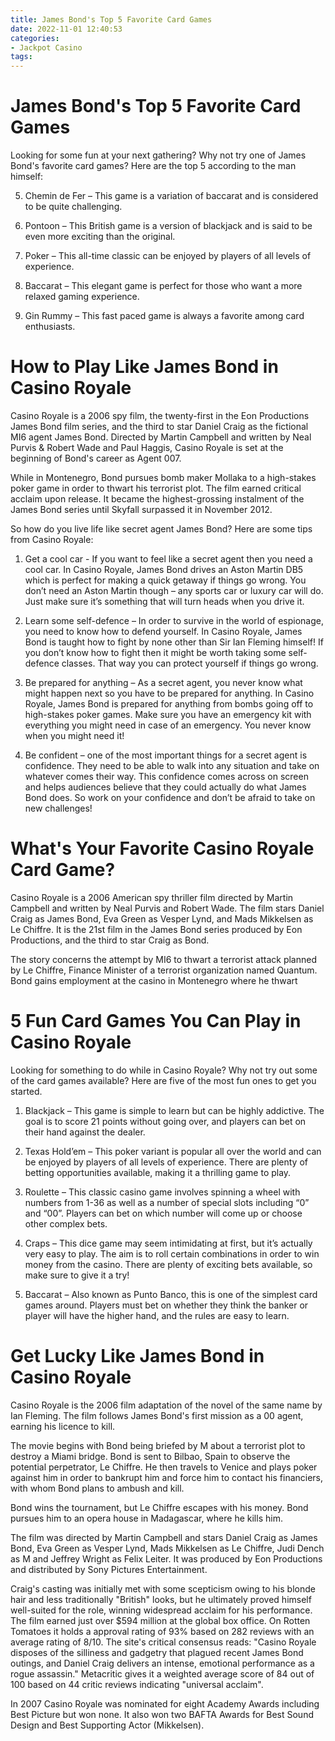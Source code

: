 ```yaml
---
title: James Bond's Top 5 Favorite Card Games
date: 2022-11-01 12:40:53
categories:
- Jackpot Casino
tags:
---
```



#  James Bond's Top 5 Favorite Card Games

Looking for some fun at your next gathering? Why not try one of James Bond's favorite card games? Here are the top 5 according to the man himself:

5. Chemin de Fer – This game is a variation of baccarat and is considered to be quite challenging.

4. Pontoon – This British game is a version of blackjack and is said to be even more exciting than the original.

3. Poker – This all-time classic can be enjoyed by players of all levels of experience.

2. Baccarat – This elegant game is perfect for those who want a more relaxed gaming experience.

1. Gin Rummy – This fast paced game is always a favorite among card enthusiasts.

#  How to Play Like James Bond in Casino Royale

Casino Royale is a 2006 spy film, the twenty-first in the Eon Productions James Bond film series, and the third to star Daniel Craig as the fictional MI6 agent James Bond. Directed by Martin Campbell and written by Neal Purvis & Robert Wade and Paul Haggis, Casino Royale is set at the beginning of Bond's career as Agent 007.

While in Montenegro, Bond pursues bomb maker Mollaka to a high-stakes poker game in order to thwart his terrorist plot. The film earned critical acclaim upon release. It became the highest-grossing instalment of the James Bond series until Skyfall surpassed it in November 2012.

So how do you live life like secret agent James Bond? Here are some tips from Casino Royale:

1) Get a cool car - If you want to feel like a secret agent then you need a cool car. In Casino Royale, James Bond drives an Aston Martin DB5 which is perfect for making a quick getaway if things go wrong. You don’t need an Aston Martin though – any sports car or luxury car will do. Just make sure it’s something that will turn heads when you drive it.

2) Learn some self-defence – In order to survive in the world of espionage, you need to know how to defend yourself. In Casino Royale, James Bond is taught how to fight by none other than Sir Ian Fleming himself! If you don’t know how to fight then it might be worth taking some self-defence classes. That way you can protect yourself if things go wrong.

3) Be prepared for anything – As a secret agent, you never know what might happen next so you have to be prepared for anything. In Casino Royale, James Bond is prepared for anything from bombs going off to high-stakes poker games. Make sure you have an emergency kit with everything you might need in case of an emergency. You never know when you might need it!

4) Be confident – one of the most important things for a secret agent is confidence. They need to be able to walk into any situation and take on whatever comes their way. This confidence comes across on screen and helps audiences believe that they could actually do what James Bond does. So work on your confidence and don’t be afraid to take on new challenges!

#  What's Your Favorite Casino Royale Card Game?

Casino Royale is a 2006 American spy thriller film directed by Martin Campbell and written by Neal Purvis and Robert Wade. The film stars Daniel Craig as James Bond, Eva Green as Vesper Lynd, and Mads Mikkelsen as Le Chiffre. It is the 21st film in the James Bond series produced by Eon Productions, and the third to star Craig as Bond.

The story concerns the attempt by MI6 to thwart a terrorist attack planned by Le Chiffre, Finance Minister of a terrorist organization named Quantum. Bond gains employment at the casino in Montenegro where he thwart

#  5 Fun Card Games You Can Play in Casino Royale

Looking for something to do while in Casino Royale? Why not try out some of the card games available? Here are five of the most fun ones to get you started.

1. Blackjack – This game is simple to learn but can be highly addictive. The goal is to score 21 points without going over, and players can bet on their hand against the dealer.

2. Texas Hold’em – This poker variant is popular all over the world and can be enjoyed by players of all levels of experience. There are plenty of betting opportunities available, making it a thrilling game to play.

3. Roulette – This classic casino game involves spinning a wheel with numbers from 1-36 as well as a number of special slots including “0” and “00”. Players can bet on which number will come up or choose other complex bets.

4. Craps – This dice game may seem intimidating at first, but it’s actually very easy to play. The aim is to roll certain combinations in order to win money from the casino. There are plenty of exciting bets available, so make sure to give it a try!

5. Baccarat – Also known as Punto Banco, this is one of the simplest card games around. Players must bet on whether they think the banker or player will have the higher hand, and the rules are easy to learn.

#  Get Lucky Like James Bond in Casino Royale

Casino Royale is the 2006 film adaptation of the novel of the same name by Ian Fleming. The film follows James Bond's first mission as a 00 agent, earning his licence to kill.

The movie begins with Bond being briefed by M about a terrorist plot to destroy a Miami bridge. Bond is sent to Bilbao, Spain to observe the potential perpetrator, Le Chiffre. He then travels to Venice and plays poker against him in order to bankrupt him and force him to contact his financiers, with whom Bond plans to ambush and kill.

Bond wins the tournament, but Le Chiffre escapes with his money. Bond pursues him to an opera house in Madagascar, where he kills him.

The film was directed by Martin Campbell and stars Daniel Craig as James Bond, Eva Green as Vesper Lynd, Mads Mikkelsen as Le Chiffre, Judi Dench as M and Jeffrey Wright as Felix Leiter. It was produced by Eon Productions and distributed by Sony Pictures Entertainment.

Craig's casting was initially met with some scepticism owing to his blonde hair and less traditionally "British" looks, but he ultimately proved himself well-suited for the role, winning widespread acclaim for his performance. The film earned just over $594 million at the global box office. On Rotten Tomatoes it holds a approval rating of 93% based on 282 reviews with an average rating of 8/10. The site's critical consensus reads: "Casino Royale disposes of the silliness and gadgetry that plagued recent James Bond outings, and Daniel Craig delivers an intense, emotional performance as a rogue assassin." Metacritic gives it a weighted average score of 84 out of 100 based on 44 critic reviews indicating "universal acclaim".

In 2007 Casino Royale was nominated for eight Academy Awards including Best Picture but won none. It also won two BAFTA Awards for Best Sound Design and Best Supporting Actor (Mikkelsen).
